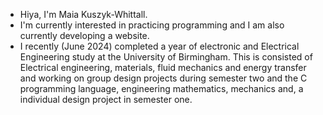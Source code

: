 - Hiya, I'm Maia Kuszyk-Whittall.
- I'm currently interested in practicing programming and I am also currently developing a website.
- I recently (June 2024) completed a year of electronic and Electrical Engineering study at the University of Birmingham. This is consisted of Electrical engineering, materials, fluid mechanics and energy transfer and working on group design projects during semester two and the C programming language, engineering mathematics, mechanics and, a individual design project in semester one.
